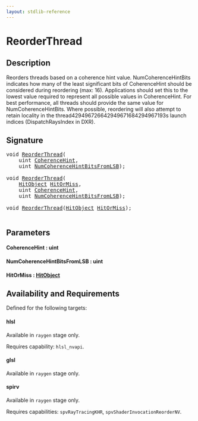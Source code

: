 ```yaml
---
layout: stdlib-reference
---
```


# ReorderThread

## Description

Reorders threads based on a coherence hint value. NumCoherenceHintBits indicates how many of
the least significant bits of CoherenceHint should be considered during reordering (max: 16).
Applications should set this to the lowest value required to represent all possible values in
CoherenceHint. For best performance, all threads should provide the same value for
NumCoherenceHintBits.
Where possible, reordering will also attempt to retain locality in the thread429496726642949671684294967193s launch indices
(DispatchRaysIndex in DXR).




## Signature 

<pre>
<span class="code_keyword">void</span> <a href="reorderthread-07.html">ReorderThread</a>(
    <span class="code_keyword">uint</span> <a href="reorderthread-07.html#decl-CoherenceHint" class="code_param">CoherenceHint</a>,
    <span class="code_keyword">uint</span> <a href="reorderthread-07.html#decl-NumCoherenceHintBitsFromLSB" class="code_param">NumCoherenceHintBitsFromLSB</a>);

<span class="code_keyword">void</span> <a href="reorderthread-07.html">ReorderThread</a>(
    <a href="../types/hitobject-03/index.html" class="code_type">HitObject</a> <a href="reorderthread-07.html#decl-HitOrMiss" class="code_param">HitOrMiss</a>,
    <span class="code_keyword">uint</span> <a href="reorderthread-07.html#decl-CoherenceHint" class="code_param">CoherenceHint</a>,
    <span class="code_keyword">uint</span> <a href="reorderthread-07.html#decl-NumCoherenceHintBitsFromLSB" class="code_param">NumCoherenceHintBitsFromLSB</a>);

<span class="code_keyword">void</span> <a href="reorderthread-07.html">ReorderThread</a>(<a href="../types/hitobject-03/index.html" class="code_type">HitObject</a> <a href="reorderthread-07.html#decl-HitOrMiss" class="code_param">HitOrMiss</a>);

</pre>

## Parameters

####  <a id="decl-CoherenceHint"></a>CoherenceHint  : uint
####  <a id="decl-NumCoherenceHintBitsFromLSB"></a>NumCoherenceHintBitsFromLSB  : uint
####  <a id="decl-HitOrMiss"></a>HitOrMiss  : [HitObject](../types/hitobject-03/index.html)

## Availability and Requirements

Defined for the following targets:

#### hlsl
Available in `raygen` stage only.

Requires capability: `hlsl_nvapi`.
#### glsl
Available in `raygen` stage only.

#### spirv
Available in `raygen` stage only.

Requires capabilities: `spvRayTracingKHR`, `spvShaderInvocationReorderNV`.


